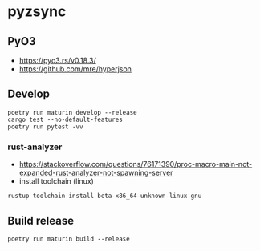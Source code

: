 # pyzsync

## PyO3
- https://pyo3.rs/v0.18.3/
- https://github.com/mre/hyperjson

## Develop
```
poetry run maturin develop --release
cargo test --no-default-features
poetry run pytest -vv
```

### rust-analyzer

- https://stackoverflow.com/questions/76171390/proc-macro-main-not-expanded-rust-analyzer-not-spawning-server
- install toolchain (linux)

```
rustup toolchain install beta-x86_64-unknown-linux-gnu

```
## Build release
```
poetry run maturin build --release
```

